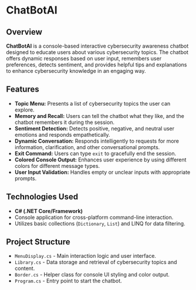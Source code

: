 # ChatBotAI

## Overview
**ChatBotAI** is a console-based interactive cybersecurity awareness chatbot designed to educate users about various cybersecurity topics. The chatbot offers dynamic responses based on user input, remembers user preferences, detects sentiment, and provides helpful tips and explanations to enhance cybersecurity knowledge in an engaging way.

## Features

- **Topic Menu:** Presents a list of cybersecurity topics the user can explore.
- **Memory and Recall:** Users can tell the chatbot what they like, and the chatbot remembers it during the session.
- **Sentiment Detection:** Detects positive, negative, and neutral user emotions and responds empathetically.
- **Dynamic Conversation:** Responds intelligently to requests for more information, clarification, and other conversational prompts.
- **Exit Command:** Users can type `exit` to gracefully end the session.
- **Colored Console Output:** Enhances user experience by using different colors for different message types.
- **User Input Validation:** Handles empty or unclear inputs with appropriate prompts.

## Technologies Used

- **C# (.NET Core/Framework)**
- Console application for cross-platform command-line interaction.
- Utilizes basic collections (`Dictionary`, `List`) and LINQ for data filtering.

## Project Structure

- `MenuDisplay.cs` - Main interaction logic and user interface.
- `Library.cs` - Data storage and retrieval of cybersecurity topics and content.
- `Border.cs` - Helper class for console UI styling and color output.
- `Program.cs` - Entry point to start the chatbot.



